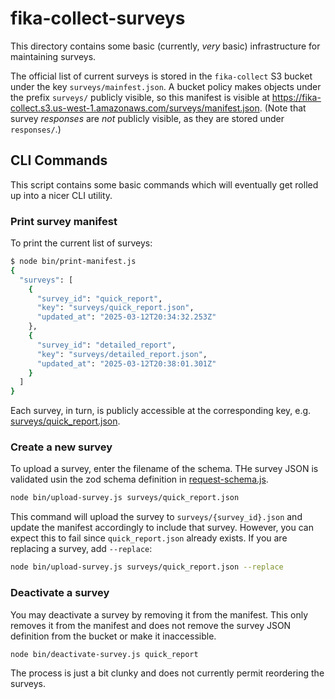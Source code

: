 # fika-collect-surveys

This directory contains some basic (currently, *very* basic) infrastructure for maintaining surveys.

The official list of current surveys is stored in the `fika-collect` S3 bucket under the key `surveys/mainfest.json`. A bucket policy makes objects under the prefix `surveys/` publicly visible, so this manifest is visible at https://fika-collect.s3.us-west-1.amazonaws.com/surveys/manifest.json. (Note that survey *responses* are *not* publicly visible, as they are stored under `responses/`.)

## CLI Commands

This script contains some basic commands which will eventually get rolled up into a nicer CLI utility.

### Print survey manifest

To print the current list of surveys:

```bash
$ node bin/print-manifest.js
{
  "surveys": [
    {
      "survey_id": "quick_report",
      "key": "surveys/quick_report.json",
      "updated_at": "2025-03-12T20:34:32.253Z"
    },
    {
      "survey_id": "detailed_report",
      "key": "surveys/detailed_report.json",
      "updated_at": "2025-03-12T20:38:01.301Z"
    }
  ]
}
```

Each survey, in turn, is publicly accessible at the corresponding key, e.g. [surveys/quick\_report.json](https://fika-collect.s3.us-west-1.amazonaws.com/surveys/quick_report.json).

### Create a new survey

To upload a survey, enter the filename of the schema. THe survey JSON is validated usin the zod schema definition in [request-schema.js](../fika-collect-lambda/src/request-schema.js).

```bash
node bin/upload-survey.js surveys/quick_report.json
```

This command will upload the survey to `surveys/{survey_id}.json` and update the manifest accordingly to include that survey. However, you can expect this to fail since `quick_report.json` already exists. If you are replacing a survey, add `--replace`:

```bash
node bin/upload-survey.js surveys/quick_report.json --replace
```

### Deactivate a survey

You may deactivate a survey by removing it from the manifest. This only removes it from the manifest and does not remove the survey JSON definition from the bucket or make it inaccessible.

```
node bin/deactivate-survey.js quick_report
```

The process is just a bit clunky and does not currently permit reordering the surveys.


